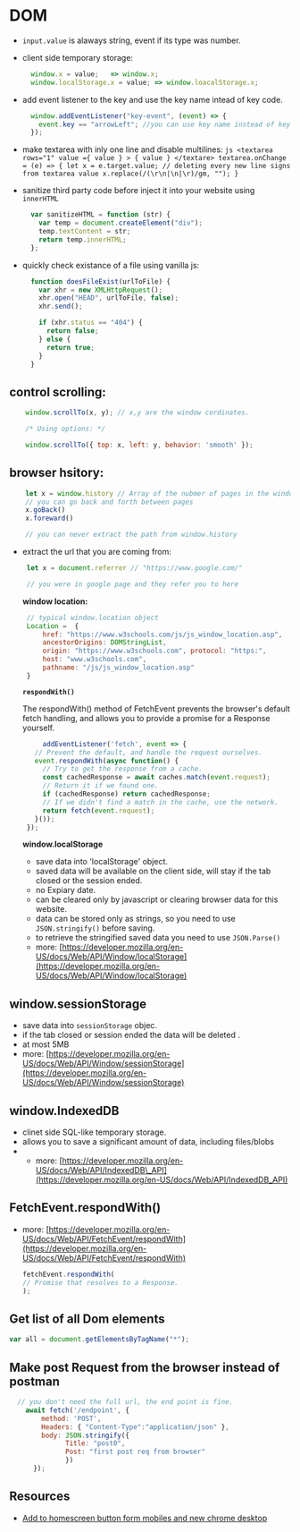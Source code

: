 # DOM

* `input.value` is alaways string, event if its type was number.
* client side temporary storage:

  ```javascript
    window.x = value;   => window.x;
    window.localStorage.x = value; => window.loacalStorage.x;
  ```

* add event listener to the key and use the key name intead of key code.

  ```javascript
    window.addEventListener("key-event", (event) => {
      event.key == "arrowLeft"; //you can use key name instead of key code.
    });
  ```

* make textarea with inly one line and disable multilines: `js <textarea rows="1" value ={ value } > { value } </textare> textarea.onChange = (e) => { let x = e.target.value; // deleting every new line signs from textarea value x.replace(/(\r\n|\n|\r)/gm, ""); }`
* sanitize third party code before inject it into your website using `innerHTML`

  ```javascript
    var sanitizeHTML = function (str) {
      var temp = document.createElement("div");
      temp.textContent = str;
      return temp.innerHTML;
    };
  ```

* quickly check existance of a file using vanilla js:

  ```javascript
    function doesFileExist(urlToFile) {
      var xhr = new XMLHttpRequest();
      xhr.open("HEAD", urlToFile, false);
      xhr.send();

      if (xhr.status == "404") {
        return false;
      } else {
        return true;
      }
    }
  ```

## control scrolling:

```javascript
    window.scrollTo(x, y); // x,y are the window cordinates.

    /* Using options: */

    window.scrollTo({ top: x, left: y, behavior: 'smooth' });
```

## browser hsitory:

```javascript
    let x = window.history // Array of the nubmer of pages in the window history
    // you can go back and forth between pages
    x.goBack()
    x.foreward()

    // you can never extract the path from window.history
```

* extract the url that you are coming from:

  ```javascript
   let x = document.referrer // "https://www.google.com/"

   // you were in google page and they refer you to here
  ```

  **window location:**

  ```javascript
   // typical window.location object
   Location =  { 
       href: "https://www.w3schools.com/js/js_window_location.asp", 
       ancestorOrigins: DOMStringList, 
       origin: "https://www.w3schools.com", protocol: "https:",
       host: "www.w3schools.com", 
       pathname: "/js/js_window_location.asp"
   }
  ```

  **`respondWith()`**

  The respondWith\(\) method of FetchEvent prevents the browser's default fetch handling, and allows you to provide a promise for a Response yourself.

  ```javascript
       addEventListener('fetch', event => {
     // Prevent the default, and handle the request ourselves.
     event.respondWith(async function() {
       // Try to get the response from a cache.
       const cachedResponse = await caches.match(event.request);
       // Return it if we found one.
       if (cachedResponse) return cachedResponse;
       // If we didn't find a match in the cache, use the network.
       return fetch(event.request);
     }());
   });
  ```

  **window.localStorage**

  * save data into 'localStorage' object.
  * saved data will be available on the client side, will stay if the tab closed or the session ended.
  * no Expiary date.
  * can be cleared only by javascript or clearing browser data for this website.
  * data can be stored only as strings, so you need to use `JSON.stringify()` before saving. 
  * to retrieve the stringified saved data you need to use `JSON.Parse()`
  * more: [https://developer.mozilla.org/en-US/docs/Web/API/Window/localStorage](https://developer.mozilla.org/en-US/docs/Web/API/Window/localStorage)

## window.sessionStorage

* save data into `sessionStorage` objec.
* if the tab closed or session ended the data will be deleted .
* at most 5MB
* more: [https://developer.mozilla.org/en-US/docs/Web/API/Window/sessionStorage](https://developer.mozilla.org/en-US/docs/Web/API/Window/sessionStorage)

## window.IndexedDB

* clinet side SQL-like temporary storage.
* allows you to save a significant amount of data, including files/blobs
* * more: [https://developer.mozilla.org/en-US/docs/Web/API/IndexedDB\_API](https://developer.mozilla.org/en-US/docs/Web/API/IndexedDB_API)

## FetchEvent.respondWith\(\)

* more: [https://developer.mozilla.org/en-US/docs/Web/API/FetchEvent/respondWith](https://developer.mozilla.org/en-US/docs/Web/API/FetchEvent/respondWith)

  ```javascript
  fetchEvent.respondWith(
  // Promise that resolves to a Response.
  ​);
  ```

## Get list of all Dom elements

```javascript
var all = document.getElementsByTagName("*");
```

## Make post Request from the browser instead of postman
  
  ```js
    // you don't need the full url, the end point is fine.
      await fetch('/endpoint', {
          method: 'POST',
          Headers: { "Content-Type":"application/json" },
          body: JSON.stringify({
                Title: "post0",
                Post: "first post req from browser"
                })
        });
  ```

## Resources

* [Add to homescreen button form mobiles and new chrome desktop](https://developer.mozilla.org/en-US/docs/Web/Progressive_web_apps/Add_to_home_screen)

